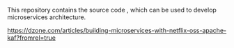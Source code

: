 This repository contains the source code , which can be used to develop microservices architecture.


https://dzone.com/articles/building-microservices-with-netflix-oss-apache-kaf?fromrel=true
